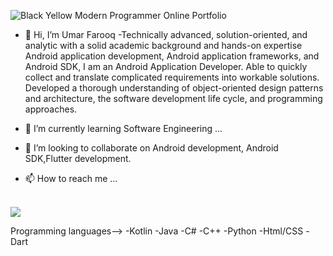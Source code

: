 ![Black Yellow Modern Programmer Online Portfolio](https://user-images.githubusercontent.com/70685682/195978593-90c56bb7-537f-43a0-954f-89817fed59e7.png)

- 👋 Hi, I’m Umar Farooq
-Technically advanced, solution-oriented, and analytic with a solid academic background and hands-on expertise Android application development, Android application frameworks, and Android SDK, I am an Android Application Developer. Able to quickly collect and translate complicated requirements into workable solutions. Developed a thorough understanding of object-oriented design patterns and architecture, the software development life cycle, and programming approaches.

- 🌱 I’m currently learning Software Engineering ...
- 💞️ I’m looking to collaborate on Android development, Android SDK,Flutter development.
- 📫 How to reach me ...
<br>
<a href="https://www.facebook.com/theumrr"><img src="https://img.icons8.com/color/48/000000/facebook-new.png"/></a>


Programming languages-->
  -Kotlin
  -Java
  -C#
  -C++
  -Python
  -Html/CSS
  -Dart

<!---
codewithumar/codewithumar is a ✨ special ✨ repository because its `README.md` (this file) appears on your GitHub profile.
You can click the Preview link to take a look at your changes.
--->
